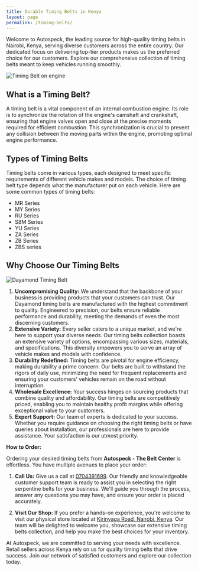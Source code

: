 ```yaml
---
title: Durable Timing Belts in Kenya
layout: page
permalink: /timing-belts/
---
```


Welcome to Autospeck, the leading source for high-quality timing belts in Nairobi, Kenya, serving diverse customers across the entire country. Our dedicated focus on delivering top-tier products makes us the preferred choice for our customers. Explore our comprehensive collection of timing belts meant to keep vehicles running smoothly.

<img src="/assets/images/timing-belt-big.jpg" alt="Timing Belt on engine" class="img-fluid">


## What is a Timing Belt?

A timing belt is a vital component of an internal combustion engine. Its role is to synchronize the rotation of the engine's camshaft and crankshaft, ensuring that engine valves open and close at the precise moments required for efficient combustion. This synchronization is crucial to prevent any collision between the moving parts within the engine, promoting optimal engine performance.


## Types of Timing Belts

Timing belts come in various types, each designed to meet specific requirements of different vehicle makes and models. The choice of timing belt type depends what the manufacturer put on each vehicle. Here are some common types of timing belts:

- MR Series
- MY Series
- RU Series
- S8M Series
- YU Series
- ZA Series
- ZB Series
- ZBS series

## Why Choose Our Timing Belts

<img src="/assets/images/timing-belts.jpg" alt="Dayamond Timing Belt" class="img-fluid">

1. **Uncompromising Quality:** We understand that the backbone of your business is providing products that your customers can trust. Our Dayamond timing belts are manufactured with the highest commitment to quality. Engineered to precision, our belts ensure reliable performance and durability, meeting the demands of even the most discerning customers.
2. **Extensive Variety:** Every seller caters to a unique market, and we're here to support your diverse needs. Our timing belts collection boasts an extensive variety of options, encompassing various sizes, materials, and specifications. This diversity empowers you to serve an array of vehicle makes and models with confidence.
3. **Durability Redefined:** Timing belts are pivotal for engine efficiency, making durability a prime concern. Our belts are built to withstand the rigors of daily use, minimizing the need for frequent replacements and ensuring your customers' vehicles remain on the road without interruption.
4. **Wholesale Excellence:** Your success hinges on sourcing products that combine quality and affordability. Our timing belts are competitively priced, enabling you to maintain healthy profit margins while offering exceptional value to your customers.
5. **Expert Support:** Our team of experts is dedicated to your success. Whether you require guidance on choosing the right timing belts or have queries about installation, our professionals are here to provide assistance. Your satisfaction is our utmost priority.

**How to Order:**

Ordering your desired timing belts from **Autospeck - The Belt Center** is effortless. You have multiple avenues to place your order:

1. **Call Us:** Give us a call at [0704391699](tel:+254704391699). Our friendly and knowledgeable customer support team is ready to assist you in selecting the right serpentine belts for your business. We'll guide you through the process, answer any questions you may have, and ensure your order is placed accurately.

2. **Visit Our Shop:** If you prefer a hands-on experience, you're welcome to visit our physical store located at [Kirinyaga Road, Nairobi, Kenya](#contact). Our team will be delighted to welcome you, showcase our extensive timing belts collection, and help you make the best choices for your inventory.

At Autospeck, we are committed to serving your needs with excellence. Retail sellers across Kenya rely on us for quality timing belts that drive success. Join our network of satisfied customers and explore our collection today.
